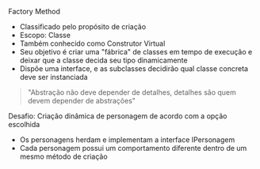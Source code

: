 Factory Method

- Classificado pelo propósito de criação
- Escopo: Classe
- Também conhecido como Construtor Virtual
- Seu objetivo é criar uma "fábrica" de classes em tempo de execução e deixar que a classe decida seu tipo dinamicamente
- Dispõe uma interface, e as subclasses decidirão qual classe concreta deve ser instanciada

> "Abstração não deve depender de detalhes, detalhes são quem devem depender de abstrações"

Desafio: Criação dinâmica de personagem de acordo com a opção escolhida

- Os personagens herdam e implementam a interface IPersonagem
- Cada personagem possui um comportamento diferente dentro de um mesmo método de criação
